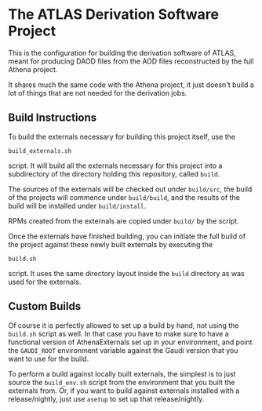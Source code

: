 The ATLAS Derivation Software Project
=====================================

This is the configuration for building the derivation software of ATLAS,
meant for producing DAOD files from the AOD files reconstructed by the
full Athena project.

It shares much the same code with the Athena project, it just doesn't
build a lot of things that are not needed for the derivation jobs.

Build Instructions
------------------

To build the externals necessary for building this project itself, use the

    build_externals.sh

script. It will build all the externals necessary for this project into a
subdirectory of the directory holding this repository, called `build`.

The sources of the externals will be checked out under `build/src`, the
build of the projects will commence under `build/build`, and the results of
the build will be installed under `build/install`.

RPMs created from the externals are copied under `build/` by the script.

Once the externals have finished building, you can initiate the full build
of the project against these newly built externals by executing the

    build.sh

script. It uses the same directory layout inside the `build` directory as
was used for the externals.

Custom Builds
-------------

Of course it is perfectly allowed to set up a build by hand, not using the
`build.sh` script as well. In that case you have to make sure to have a
functional version of AthenaExternals set up in your environment, and point
the `GAUDI_ROOT` environment variable against the Gaudi version that you
want to use for the build.

To perform a build against locally built externals, the simplest is to just
source the `build_env.sh` script from the environment that you built the
externals from. Or, if you want to build against externals installed with
a release/nightly, just use `asetup` to set up that release/nightly.
